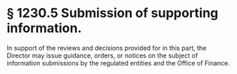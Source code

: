 # § 1230.5   Submission of supporting information.

In support of the reviews and decisions provided for in this part, the Director may issue guidance, orders, or notices on the subject of information submissions by the regulated entities and the Office of Finance.




